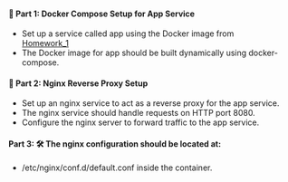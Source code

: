 #### 🐳 Part 1: Docker Compose Setup for App Service					 
											 
- Set up a service called app using the Docker image from			 
[Homework_1](https://github.com/sashaloven/dan_it_homework/tree/main/Homework/Docker/Homework_1)
- The Docker image for app should be built dynamically using docker-compose.     
											 
#### 🐳 Part 2: Nginx Reverse Proxy Setup							 
											 
- Set up an nginx service to act as a reverse proxy for the app service.	 
- The nginx service should handle requests on HTTP port 8080.			 
- Configure the nginx server to forward traffic to the app service.		 
											 
#### Part 3: 🛠️ The nginx configuration should be located at:					 
											 
- /etc/nginx/conf.d/default.conf inside the container.				 
